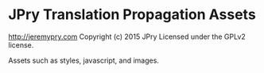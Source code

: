 # JPry Translation Propagation Assets #
http://jeremypry.com
Copyright (c) 2015 JPry
Licensed under the GPLv2 license.

Assets such as styles, javascript, and images.
